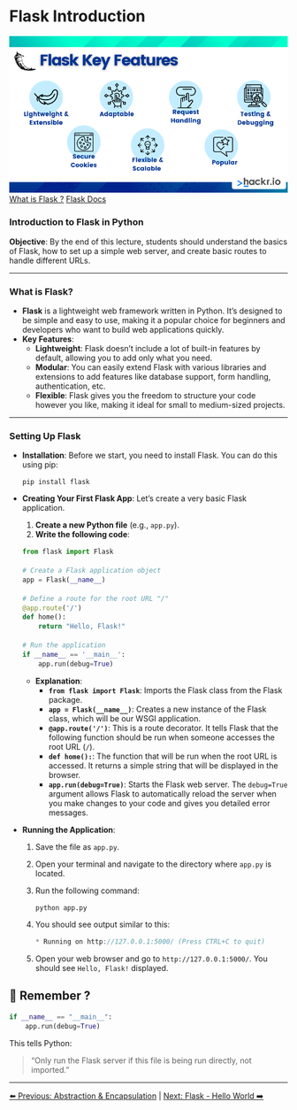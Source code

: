 # Flask Introduction

![image.png](/images/flask.png)
[What is Flask ?](https://pythonbasics.org/what-is-flask-python/)
[Flask Docs](https://flask.palletsprojects.com/en/stable/)
### Introduction to Flask in Python

**Objective**: By the end of this lecture, students should understand the basics of Flask, how to set up a simple web server, and create basic routes to handle different URLs.

---

### **What is Flask?**

- **Flask** is a lightweight web framework written in Python. It’s designed to be simple and easy to use, making it a popular choice for beginners and developers who want to build web applications quickly.
- **Key Features**:
    - **Lightweight**: Flask doesn’t include a lot of built-in features by default, allowing you to add only what you need.
    - **Modular**: You can easily extend Flask with various libraries and extensions to add features like database support, form handling, authentication, etc.
    - **Flexible**: Flask gives you the freedom to structure your code however you like, making it ideal for small to medium-sized projects.

---

### **Setting Up Flask**

- **Installation**:
Before we start, you need to install Flask. You can do this using pip:
    
    ```
    pip install flask
    ```
    
- **Creating Your First Flask App**:
Let’s create a very basic Flask application.
    1. **Create a new Python file** (e.g., `app.py`).
    2. **Write the following code**:
    
    ```python
    from flask import Flask
    
    # Create a Flask application object
    app = Flask(__name__)
    
    # Define a route for the root URL "/"
    @app.route('/')
    def home():
        return "Hello, Flask!"
    
    # Run the application
    if __name__ == '__main__':
        app.run(debug=True)
    
    ```
    
    - **Explanation**:
        - **`from flask import Flask`**: Imports the Flask class from the Flask package.
        - **`app = Flask(__name__)`**: Creates a new instance of the Flask class, which will be our WSGI application.
        - **`@app.route('/')`**: This is a route decorator. It tells Flask that the following function should be run when someone accesses the root URL (`/`).
        - **`def home():`**: The function that will be run when the root URL is accessed. It returns a simple string that will be displayed in the browser.
        - **`app.run(debug=True)`**: Starts the Flask web server. The `debug=True` argument allows Flask to automatically reload the server when you make changes to your code and gives you detailed error messages.
- **Running the Application**:
    1. Save the file as `app.py`.
    2. Open your terminal and navigate to the directory where `app.py` is located.
    3. Run the following command:
        
        ```
        python app.py
        
        ```
        
    4. You should see output similar to this:
        
        ```csharp
        * Running on http://127.0.0.1:5000/ (Press CTRL+C to quit)
        ```
        
    5. Open your web browser and go to `http://127.0.0.1:5000/`. You should see `Hello, Flask!` displayed.

## 🧠 Remember ?

```python
if __name__ == "__main__":
    app.run(debug=True)
```

This tells Python:

> “Only run the Flask server if this file is being run directly, not imported.”
> 

---
[⬅️ Previous: Abstraction & Encapsulation](abstraction-encapsulation.md) | [Next: Flask - Hello World ➡️](flask-hello-world.md)
